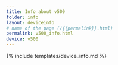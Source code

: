 ```yaml
---
title: Info about v500
folder: info
layout: deviceinfo
# name of the page (/{{permalink}}.html)
permalink: v500_info.html
device: v500
---
```

{% include templates/device_info.md %}
